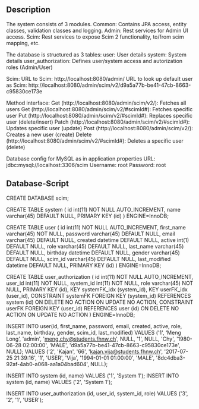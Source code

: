 Description
------------

The system consists of 3 modules.
Common: Contains JPA access, entity classes, validation classes and logging.
Admin: Rest services for Admin UI access.
Scim: Rest services to expose Scim 2 functionality, to/from scim mapping, etc.

The database is structured as 3 tables:
user: User details 
system: System details
user_authorization: Defines user/system access and autorization roles (Admin/User)

Scim:
URL to Scim: http://localhost:8080/admin/
URL to look up default user as Scim: http://localhost:8080/admin/scim/v2/d9a5a77b-be41-47cb-8663-c95830ce173e

Method interface:
Get (http://localhost:8080/admin/scim/v2/): Fetches all users
Get (http://localhost:8080/admin/scim/v2/#scimId#): Fetches specific user
Put (http://localhost:8080/admin/scim/v2/#scimId#): Replaces specific user (delete/insert)
Patch (http://localhost:8080/admin/scim/v2/#scimId#): Updates specific user (update)
Post (http://localhost:8080/admin/scim/v2/): Creates a new user (create)
Delete (http://localhost:8080/admin/scim/v2/#scimId#): Deletes a specific user (delete)

Database config for MySQL as in application.properties
URL: jdbc:mysql://localhost:3306/scim
Username: root
Password: root


Database-Script
----------------------

CREATE DATABASE scim;

CREATE TABLE system (
  id int(11) NOT NULL AUTO_INCREMENT,
  name varchar(45) DEFAULT NULL,
  PRIMARY KEY (id)
) ENGINE=InnoDB;

CREATE TABLE user (
  id int(11) NOT NULL AUTO_INCREMENT,
  first_name varchar(45) NOT NULL,
  password varchar(45) DEFAULT NULL,
  email varchar(45) DEFAULT NULL,
  created datetime DEFAULT NULL,
  active int(1) DEFAULT NULL,
  role varchar(45) DEFAULT NULL,
  last_name varchar(45) DEFAULT NULL,
  birthday datetime DEFAULT NULL,
  gender varchar(45) DEFAULT NULL,
  scim_id varchar(45) DEFAULT NULL,
  last_modified datetime DEFAULT NULL,
  PRIMARY KEY (id)
) ENGINE=InnoDB;

CREATE TABLE user_authorization (
  id int(11) NOT NULL AUTO_INCREMENT,
  user_id int(11) NOT NULL,
  system_id int(11) NOT NULL,
  role varchar(45) NOT NULL,
  PRIMARY KEY (id),
  KEY systemFK_idx (system_id),
  KEY userFK_idx (user_id),
  CONSTRAINT systemFK FOREIGN KEY (system_id) REFERENCES system (id) ON DELETE NO ACTION ON UPDATE NO ACTION,
  CONSTRAINT userFK FOREIGN KEY (user_id) REFERENCES user (id) ON DELETE NO ACTION ON UPDATE NO ACTION
) ENGINE=InnoDB;


INSERT INTO user(id, first_name, password, email, created, active, role, last_name, birthday, gender, scim_id, last_modified)
VALUES ('1', ‘Meng Long’, 'admin', 'meng.chy@students.fhnw.ch', NULL, '1', NULL, 'Chy', '1980-06-28 02:00:00', 'MALE', 'd9a5a77b-be41-47cb-8663-c95830ce173e', NULL);
VALUES ('2', 'Kajan', '66', 'kajan.vija@students.fhnw.ch', '2017-07-25 21:39:16', '1', 'USER', 'Vija', '1994-01-01 01:00:00', 'MALE', '8dc4dba3-92af-4ab0-a068-aa1a04bad604', NULL);


INSERT INTO system (id, name) VALUES ('1', 'System 1');
INSERT INTO system (id, name) VALUES ('2', 'System 1');

INSERT INTO user_authorization (id, user_id, system_id, role) VALUES ('3', '2', '1', 'USER');







